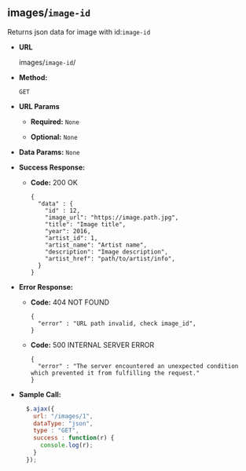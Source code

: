 **images/`image-id`**
----
  Returns json data for image with id:`image-id`

* **URL**

  images/`image-id`/

* **Method:**

  `GET`

*  **URL Params**

   * **Required:**
    `None`

   * **Optional:**
    `None`

* **Data Params:**
  `None`

* **Success Response:**

  * **Code:** 200 OK

    ```
    {
      "data" : {
        "id" : 12,
        "image_url": "https://image.path.jpg",
        "title": "Image title",
        "year": 2016,
        "artist_id": 1,
        "artist_name": "Artist name",
        "description": "Image description",
        "artist_href": "path/to/artist/info",
      }
    }
    ```

* **Error Response:**

  * **Code:** 404 NOT FOUND

    ```
    {
      "error" : "URL path invalid, check image_id",
    }
    ```

  * **Code:** 500 INTERNAL SERVER ERROR

    ```
    {
      "error" : "The server encountered an unexpected condition which prevented it from fulfilling the request."
    }
    ```

* **Sample Call:**

  ```javascript
    $.ajax({
      url: "/images/1",
      dataType: "json",
      type : "GET",
      success : function(r) {
        console.log(r);
      }
    });
  ```
